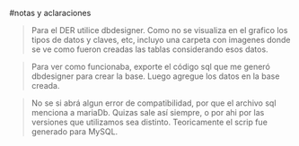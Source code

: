 #notas y aclaraciones

> Para el DER utilice dbdesigner. Como no se visualiza en el grafico los tipos de datos y claves, etc, incluyo una carpeta con imagenes donde se ve como fueron creadas las tablas considerando esos datos.

> Para ver como funcionaba, exporte el código sql que  me generó dbdesigner para crear la base. Luego agregue los datos en la base creada.

> No se si abrá algun error de compatibilidad, por que el archivo sql menciona a mariaDb. Quizas sale así siempre, o por ahi por las versiones que utilizamos sea distinto. Teoricamente el scrip fue generado para MySQL. 

